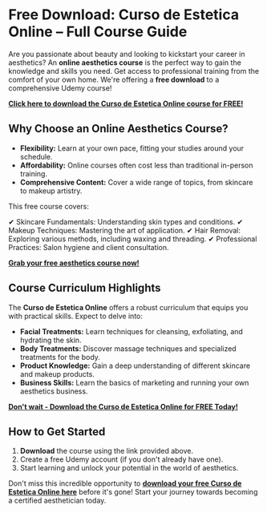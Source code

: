 # Free Download: Curso de Estetica Online – Full Course Guide

Are you passionate about beauty and looking to kickstart your career in aesthetics? An **online aesthetics course** is the perfect way to gain the knowledge and skills you need. Get access to professional training from the comfort of your own home. We're offering a **free download** to a comprehensive Udemy course!

[**Click here to download the Curso de Estetica Online course for FREE!**](https://udemywork.com/curso-de-estetica-online)

## Why Choose an Online Aesthetics Course?

*   **Flexibility:** Learn at your own pace, fitting your studies around your schedule.
*   **Affordability:** Online courses often cost less than traditional in-person training.
*   **Comprehensive Content:** Cover a wide range of topics, from skincare to makeup artistry.

This free course covers:

✔ Skincare Fundamentals: Understanding skin types and conditions.
✔ Makeup Techniques: Mastering the art of application.
✔ Hair Removal: Exploring various methods, including waxing and threading.
✔ Professional Practices: Salon hygiene and client consultation.

[**Grab your free aesthetics course now!**](https://udemywork.com/curso-de-estetica-online)

## Course Curriculum Highlights

The **Curso de Estetica Online** offers a robust curriculum that equips you with practical skills. Expect to delve into:

*   **Facial Treatments:** Learn techniques for cleansing, exfoliating, and hydrating the skin.
*   **Body Treatments:** Discover massage techniques and specialized treatments for the body.
*   **Product Knowledge:** Gain a deep understanding of different skincare and makeup products.
*   **Business Skills:** Learn the basics of marketing and running your own aesthetics business.

[**Don't wait - Download the Curso de Estetica Online for FREE Today!**](https://udemywork.com/curso-de-estetica-online)

## How to Get Started

1.  **Download** the course using the link provided above.
2.  Create a free Udemy account (if you don't already have one).
3.  Start learning and unlock your potential in the world of aesthetics.

Don't miss this incredible opportunity to **[download your free Curso de Estetica Online here](https://udemywork.com/curso-de-estetica-online)** before it's gone! Start your journey towards becoming a certified aesthetician today.
